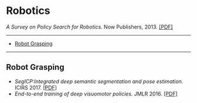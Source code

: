 # Robotics

*A Survey on Policy Search for Robotics.* Now Publishers, 2013. [[PDF]](https://core.ac.uk/download/pdf/16454607.pdf)

--- ---

- [Robot Grasping](#robot-grasping)

--- ---

## Robot Grasping

- *SegICP:Integrated deep semantic segmentation and pose estimation.* ICIRS 2017. [[PDF]](https://arxiv.org/pdf/1703.01661.pdf)
- *End-to-end training of deep visuomotor policies.* JMLR 2016. [[PDF]](https://arxiv.org/pdf/1504.00702.pdf)
